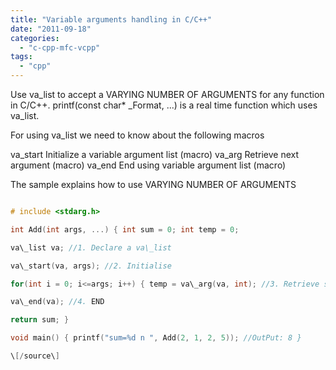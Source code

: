 ```yaml
---
title: "Variable arguments handling in C/C++"
date: "2011-09-18"
categories: 
  - "c-cpp-mfc-vcpp"
tags: 
  - "cpp"
---
```


Use va\_list to accept a VARYING NUMBER OF ARGUMENTS for any function in C/C++. printf(const char\* \_Format, ...) is a real time function which uses va\_list.

For using va\_list we need to know about the following macros

va\_start Initialize a variable argument list (macro) va\_arg Retrieve next argument (macro) va\_end End using variable argument list (macro)

The sample explains how to use VARYING NUMBER OF ARGUMENTS

```cpp

# include <stdarg.h>

int Add(int args, ...) { int sum = 0; int temp = 0;

va\_list va; //1. Declare a va\_list

va\_start(va, args); //2. Initialise

for(int i = 0; i<=args; i++) { temp = va\_arg(va, int); //3. Retrieve sum = temp+sum; }

va\_end(va); //4. END

return sum; }

void main() { printf("sum=%d n ", Add(2, 1, 2, 5)); //OutPut: 8 }

\[/source\]
